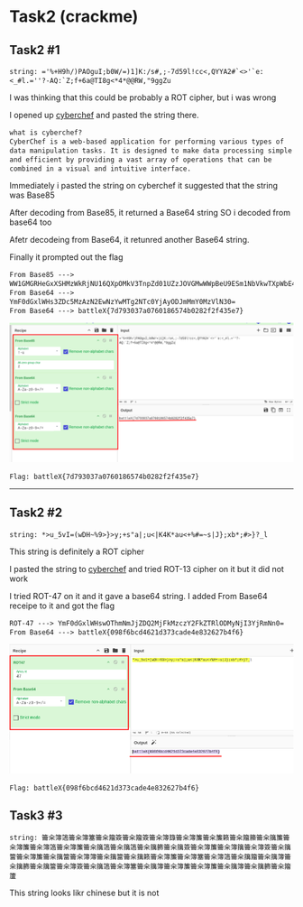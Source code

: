 #  Task2 (crackme)

## Task2 #1
```
string: ='%+H9h/)PAOguI;b0W/=)1]K:/s#,;-7d59l!cc<,QYYA2#`<>'`e:<_#l.=''?-AQ:`Z;f+6a@TI8g<*4*@@RW,"9ggZu
```
I was thinking that this could be probably a ROT cipher, but i was wrong

I opened up [cyberchef](https://gchq.github.io/CyberChef/) and pasted the string there.

```
what is cyberchef?
CyberChef is a web-based application for performing various types of data manipulation tasks. It is designed to make data processing simple and efficient by providing a vast array of operations that can be combined in a visual and intuitive interface.
```
Immediately i pasted the string on cyberchef it suggested that the string was Base85

After decoding from Base85, it returned a Base64 string SO i decoded from base64 too

Afetr decodeing from Base64, it retunred another Base64 string. 

Finally it prompted out the flag

```
From Base85 ---> WW1GMGRHeGxXSHMzWkRjNU16QXpOMkV3TnpZd01UZzJOVGMwWWpBeU9ESm1NbVkwTXpWbE4zMD0=
From Base64 ---> YmF0dGxlWHs3ZDc5MzAzN2EwNzYwMTg2NTc0YjAyODJmMmY0MzVlN30=
From Base64 ---> battleX{7d793037a0760186574b0282f2f435e7}
```
![image](https://github.com/gr33pp/BattleX/blob/main/Assets/crackme1.png)

```
Flag: battleX{7d793037a0760186574b0282f2f435e7}
```
<hr> 

## Task2 #2

```
string: *>u_5vI=(wDH~%9>}>y;+s"a|;u<|K4K*au<+%#=~s|J};xb*;#>}?_l
```
This string is definitely a ROT cipher

I pasted the string to [cyberchef](https://gchq.github.io/CyberChef/) and tried ROT-13 cipher on it but it did not work

I tried ROT-47 on it and it gave a base64 string. I added From Base64 receipe to it and got the flag
```
ROT-47 ---> YmF0dGxlWHswOThmNmJjZDQ2MjFkMzczY2FkZTRlODMyNjI3YjRmNn0=
From Base64 ---> battleX{098f6bcd4621d373cade4e832627b4f6}
```
![image](https://github.com/gr33pp/BattleX/blob/main/Assets/crackme2.png)
```
Flag: battleX{098f6bcd4621d373cade4e832627b4f6}
```

## Task3 #3

```
string: 籥籴簿簻籥籴簿簺籥籴籀簽籥籴籀簽籥籴簿籙籥籴簿簾籥籴簾籁籥籴籀籘籥籴簼簾籥籴簿簾籥籴簿簻籥籴簿簾籥籴簼簻籥籴簼簻籥籴簼籂籥籴簼簽籥籴簿簾籥籴簿簼籥籴簿簽籥籴簼簹籥籴簿簾籥籴簼簹籥籴簿簿籥籴簼簹籥籴簼籁籥籴簿簾籥籴簿簺籥籴簿簻籥籴簼籀籥籴簼簿籥籴簼籂籥籴簼簹籥籴簿簽籥籴簼簻籥籴簿簺籥籴簼簿籥籴簿簾籥籴簿簾籥籴簼簿籥籴簼籂籥籴籀籚
```

This string looks likr chinese but it is not

